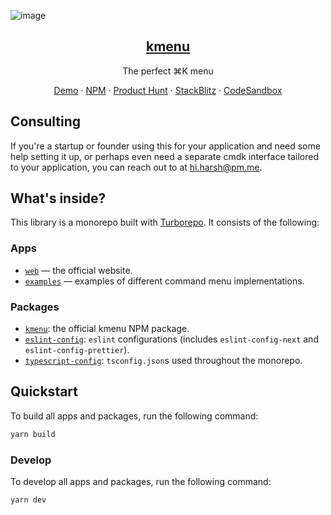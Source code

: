 ![image](https://kmenu.hxrsh.in/og.png)

<p align="center">
  <a href="https://kmenu.hxrsh.in/">
    <h2 align="center">kmenu</h2>
  </a>
</p>

<p align="center">The perfect ⌘K menu </p>
<p align="center">
  <a href="https://kmenu.hxrsh.in">Demo</a>
    ·
  <a href="https://npmjs.com/package/kmenu">NPM</a>
      ·
  <a href="https://www.producthunt.com/products/kmenu">Product Hunt</a>
      ·
  <a href="https://stackblitz.com/edit/stackblitz-starters-j8z9st?file=app%2Flayout.tsx">StackBlitz</a>
      ·
  <a href="https://codesandbox.io/p/sandbox/kmenu-4r2nqf">CodeSandbox</a>
 </p>

## Consulting

If you're a startup or founder using this for your application and need some help setting it up, or perhaps even need a separate cmdk interface tailored to your application, you can reach out to at [hi.harsh@pm.me](mailto:hi.harsh@pm.me).

## What's inside?

This library is a monorepo built with [Turborepo](https://turbo.build/). It consists of the following:

### Apps

- [`web`](https://github.com/haaarshsingh/kmenu/tree/master/apps/web) — the official website.
- [`examples`](https://github.com/haaarshsingh/kmenu/tree/master/apps/examples) — examples of different command menu implementations.

### Packages

- [`kmenu`](https://github.com/haaarshsingh/kmenu/tree/master/packages/kmenu): the official kmenu NPM package.
- [`eslint-config`](https://github.com/haaarshsingh/kmenu/tree/master/packages/eslint-config): `eslint` configurations (includes `eslint-config-next` and `eslint-config-prettier`).
- [`typescript-config`](https://github.com/haaarshsingh/kmenu/tree/master/packages/typescript-config): `tsconfig.json`s used throughout the monorepo.

## Quickstart

To build all apps and packages, run the following command:

```bash
yarn build
```

### Develop

To develop all apps and packages, run the following command:

```
yarn dev
```
